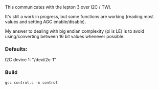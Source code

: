 This communicates with the lepton 3 over I2C / TWI.  

It's still a work in progress, but some functions are working (reading most values and setting AGC enable/disable). 

My answer to dealing with big endian complexity (pi is LE) is to avoid using/converting between 16 bit values whenever possible.

### Defaults: 
I2C device 1: "/dev/i2c-1"

### Build 
```gcc control.c -o control```



